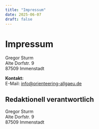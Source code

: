 ```yaml
---
title: "Impressum"
date: 2025-06-07
draft: false
---
```


# Impressum

Gregor Sturm  
Alte Dorfstr. 9  
87509 Immenstadt  

**Kontakt:**  
E-Mail: [info@orienteering-allgaeu.de](mailto:info@orienteering-allgaeu.de)

## Redaktionell verantwortlich

Gregor Sturm  
Alte Dorfstr. 9  
87509 Immenstadt  